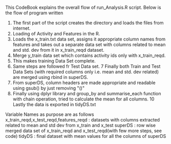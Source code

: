 This CodeBook explains the overall flow of run_Analysis.R script.
Below is the flow of program written

1. The first part of the script creates the directory and loads the files from internet.
2. Loading of Activity and Features in the R.
3. Loads the x_train.txt data set, assigns it appropriate column names from features and takes out a separate data set with columns
   related to mean and std. dev from it in x_train_reqd dataset.
4. Merge y_train data set which contains activity ids only with x_train_reqd.
5. This makes training Data Set complete.
6. Same steps are followed fr Test Data set.
7  Finally both Train and Test Data Sets (with required columns only i.e. mean and std. dev related) are merged using rbind in superDS.
8. From superDS, column headers are made appropriate and readable using gsub() by just removing "()"
9. Finally using dplyr library and group_by and summarise_each function with chain operation, tried to calculate the mean for all columns.
10 Lastly the data is exported in tidyDS.txt

Variable Names as purpose are as follows
x_train_reqd,x_test_reqd,features_reqd : datasets with columns extracted related to mean and std dev from x_train and x_test
superDS : row wise merged data set of x_train_reqd and x_test_reqd(with few more steps, see code)
tidyDS : final dataset with mean values for all the columns of superDS



